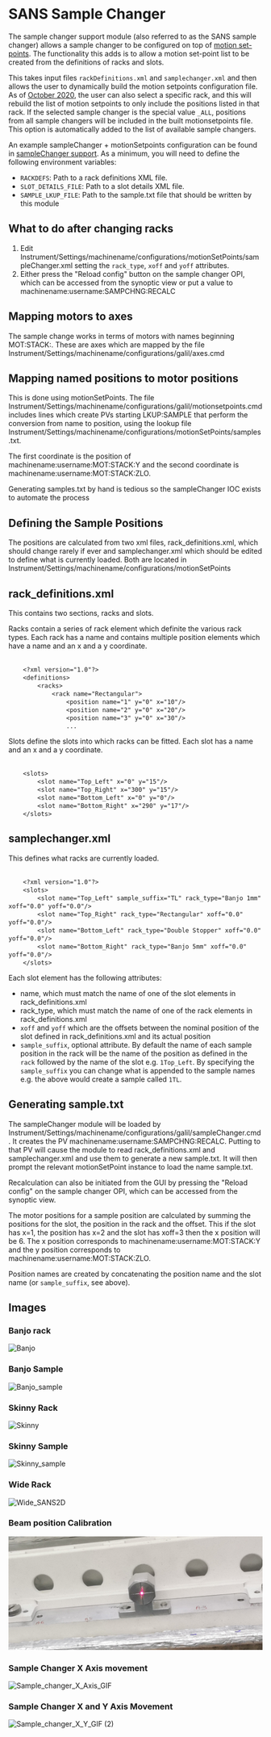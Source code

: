 # SANS Sample Changer

The sample changer support module (also referred to as the SANS sample changer) allows a sample changer to be configured on top of [motion set-points](Motion-Set-points). The functionality this adds is to allow a motion set-point list to be created from the definitions of racks and slots.

This takes input files `rackDefinitions.xml` and `samplechanger.xml` and then allows the user to dynamically build the motion setpoints configuration file. As of [October 2020](https://github.com/ISISComputingGroup/IBEX/issues/5720), the user can also select a specific rack, and this will rebuild the list of motion setpoints to only include the positions listed in that rack. If the selected sample changer is the special value `_ALL`, positions from all sample changers will be included in the built motionsetpoints file. This option is automatically added to the list of available sample changers.

An example sampleChanger + motionSetpoints configuration can be found in [sampleChanger support](https://github.com/ISISComputingGroup/EPICS-sampleChanger/tree/master/settings/sans_sample_changer). As a minimum, you will need to define the following environment variables:
- `RACKDEFS`: Path to a rack definitions XML file.
- `SLOT_DETAILS_FILE`: Path to a slot details XML file.
- `SAMPLE_LKUP_FILE`: Path to the sample.txt file that should be written by this module

## What to do after changing racks

1. Edit Instrument/Settings/machinename/configurations/motionSetPoints/sampleChanger.xml setting the `rack_type`, `xoff` and `yoff` attributes.
1. Either press the "Reload config" button on the sample changer OPI, which can be accessed from the synoptic view or put a value to machinename:username:SAMPCHNG:RECALC

## Mapping motors to axes

The sample change works in terms of motors with names beginning MOT:STACK:. 
These are axes which are mapped by the file Instrument/Settings/machinename/configurations/galil/axes.cmd

## Mapping named positions to motor positions

This is done using motionSetPoints.
The file Instrument/Settings/machinename/configurations/galil/motionsetpoints.cmd includes lines which 
create PVs starting LKUP:SAMPLE that perform the conversion from name to position, using the 
lookup file Instrument/Settings/machinename/configurations/motionSetPoints/samples.txt.

The first coordinate is the position of machinename:username:MOT:STACK:Y 
and the second coordinate is machinename:username:MOT:STACK:ZLO.

Generating samples.txt by hand is tedious so the sampleChanger IOC exists to automate the process

## Defining the Sample Positions

The positions are calculated from two xml files, rack_definitions.xml, which should change rarely if ever
and samplechanger.xml which should be edited to define what is currently loaded.
Both are located in Instrument/Settings/machinename/configurations/motionSetPoints

## rack_definitions.xml

This contains two sections, racks and slots.

Racks contain a series of rack element which definite the various rack types. 
Each rack has a name and contains multiple position elements which have a name and an x and a y coordinate.

```

	<?xml version="1.0"?>
	<definitions>
		<racks>
			<rack name="Rectangular">
				<position name="1" y="0" x="10"/>
				<position name="2" y="0" x="20"/>
				<position name="3" y="0" x="30"/>
				...
```

Slots define the slots into which racks can be fitted.
Each slot has a name and an x and a y coordinate.

```

	<slots>
		<slot name="Top_Left" x="0" y="15"/>
		<slot name="Top_Right" x="300" y="15"/>
		<slot name="Bottom_Left" x="0" y="0"/>
		<slot name="Bottom_Right" x="290" y="17"/>
	</slots>
```

## samplechanger.xml

This defines what racks are currently loaded.

```

	<?xml version="1.0"?>
	<slots>
		<slot name="Top_Left" sample_suffix="TL" rack_type="Banjo 1mm" xoff="0.0" yoff="0.0"/>
		<slot name="Top_Right" rack_type="Rectangular" xoff="0.0" yoff="0.0"/>
		<slot name="Bottom_Left" rack_type="Double Stopper" xoff="0.0" yoff="0.0"/>
		<slot name="Bottom_Right" rack_type="Banjo 5mm" xoff="0.0" yoff="0.0"/>
	</slots>
```
	
Each slot element has the following attributes:

* name, which must match the name of one of the slot elements in rack_definitions.xml
* rack_type, which must match the name of one of the rack elements in rack_definitions.xml
* `xoff` and `yoff` which are the offsets between the nominal position of the slot defined in rack_definitions.xml and its actual position
* `sample_suffix`, optional attribute. By default the name of each sample position in the rack will be the name of the position as defined in the `rack` followed by the name of the slot e.g. `1Top_Left`. By specifying the `sample_suffix` you can change what is appended to the sample names e.g. the above would create a sample called `1TL`.

## Generating sample.txt

The sampleChanger module will be loaded by Instrument/Settings/machinename/configurations/galil/sampleChanger.cmd.
It creates the PV machinename:username:SAMPCHNG:RECALC. 
Putting to that PV will cause the module to read rack_definitions.xml and samplechanger.xml 
and use them to generate a new sample.txt. 
It will then prompt the relevant motionSetPoint instance to load the name sample.txt.

Recalculation can also be initiated from the GUI by pressing the "Reload config" on the sample changer OPI,
which can be accessed from the synoptic view.

The motor positions for a sample position are calculated by summing the positions for the slot, the position in the rack
and the offset. This if the slot has x=1, the position has x=2 and the slot has xoff=3 then the x position will be 6.
The x position corresponds to machinename:username:MOT:STACK:Y 
and the y position corresponds to machinename:username:MOT:STACK:ZLO.

Position names are created by concatenating the position name and the slot name (or `sample_suffix`, see above).

## Images

### Banjo rack
![Banjo](sans_sample_changer/131144968-496a52d1-0fa9-4b43-9d9d-ca58974193f8.jpg)

### Banjo Sample
![Banjo_sample](sans_sample_changer/131144984-9d347067-7893-4a07-ab4d-6782fa2ea74e.jpg)

### Skinny Rack
![Skinny](sans_sample_changer/131145026-117618fb-37f0-47a4-b3a4-28fa33bc38f6.jpg)

### Skinny Sample
![Skinny_sample](sans_sample_changer/131145043-69114cdd-ef52-42fe-82d0-48a7e3c48ee6.jpg)

### Wide Rack
![Wide_SANS2D](sans_sample_changer/131146548-1297c2a1-b7a4-4ae6-93f7-8929499930b5.jpg)

### Beam position Calibration 
![Beam_calibration_sample](sans_sample_changer/131145008-a829e99d-ffb1-408b-9f17-a9c021388417.jpg)

### Sample Changer X Axis movement
![Sample_changer_X_Axis_GIF](sans_sample_changer/131147524-27f89f1e-caf8-4714-a760-25be4da85780.gif)

### Sample Changer X and Y Axis Movement
![Sample_changer_X_Y_GIF (2)](sans_sample_changer/131150501-7d3805e1-1a08-4175-881a-7788a711c58d.gif)
